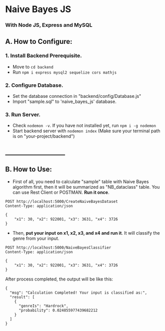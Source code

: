 # Naive Bayes JS

### With Node JS, Express and MySQL

## A. How to Configure:

### 1. Install Backend Prerequisite.

- Move to `cd backend`
- Run `npm i express mysql2 sequelize cors mathjs`

### 2. Configure Database.
- Set the database connection in "backend/config/Database.js"
- Import "sample.sql" to 'naive_bayes_js' database.

### 3. Run Server.
- Check `nodemon -v`. If you have not installed yet, run `npm i -g nodemon`
- Start backend server with `nodemon index` (Make sure your terminal path is on "your-project/backend")

## ___________________

## B. How to Use:
- First of all, you need to calculate "sample" table with Naive Bayes algorithm first, then it will be summarized as "NB_dataclass" table. You can use Rest Client or POSTMAN. <b> Run it once</b>.
```
POST http://localhost:5000/CreateNaiveBayesDataset
Content-Type: application/json

{
    "x1": 30, "x2": 922001, "x3": 3631, "x4": 3726
}
```
- Then, <b>put your input on x1, x2, x3, and x4 and run it</b>. It will classify the genre from your input. 
```
POST http://localhost:5000/NaiveBayesClassifier
Content-Type: application/json

{
    "x1": 30, "x2": 922001, "x3": 3631, "x4": 3726
}
```
After process completed, the output will be like this:
```
{
  "msg": "Calculation Completed! Your input is classified as:",
  "result": [
    {
      "genreIs": "Hardrock",
      "probability": 0.024855977439682212
    }
  ]
}
```